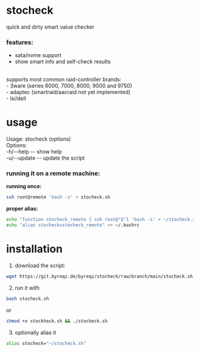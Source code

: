 # stocheck
quick and dirty smart value checker

### features: 
- sata/nvme support
- show smart info and self-check results
<br>
supports most common raid-controller brands: <br>
- 3ware (series 6000, 7000, 8000, 9000 and 9750) <br>
- adaptec (smartraid/aacraid not yet implemented) <br>
- lsi/dell <br>

# usage
Usage: stocheck (options) <br>
Options: <br>
 -h/--help -- show help <br>
 -u/--update -- update the script <br>

### **running it on a remote machine:**
**running once:**
```bash
ssh root@remote 'bash -s' < stocheck.sh
```

**proper alias:**
```bash
echo "function stocheck_remote { ssh root@"$"1 'bash -s' < ~/stocheck.sh; }" >> ~/.bashrc
echo "alias stocheck=stocheck_remote" >> ~/.bashrc
```

# installation
1. download the script: <br>
```bash
wget https://git.byreqz.de/byreqz/stocheck/raw/branch/main/stocheck.sh
```
2. run it with <br>
```bash
bash stocheck.sh
```
or <br>
```bash
chmod +x stockheck.sh && ./stocheck.sh
```
3. optionally alias it <br>
```bash
alias stocheck="~/stocheck.sh"
```
